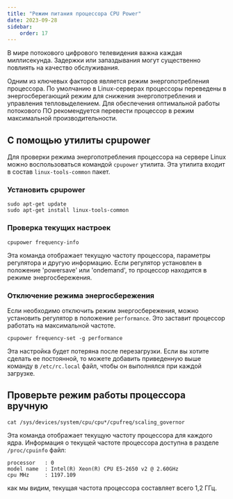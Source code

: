 ```yaml
---
title: "Режим питания процессора CPU Power"
date: 2023-09-28
sidebar:
    order: 17
---
```


В мире потокового цифрового телевидения важна каждая миллисекунда. Задержки или запаздывания могут существенно повлиять на качество обслуживания.

Одним из ключевых факторов является режим энергопотребления процессора. По умолчанию в Linux-серверах процессоры переведены в энергосберегающий режим для снижения энергопотребления и управления тепловыделением. Для обеспечения оптимальной работы потокового ПО рекомендуется перевести процессор в режим максимальной производительности.

## С помощью утилиты cpupower[](/ru/misc/tools-and-utilities/cpupower#with-cpupower-utility)

Для проверки режима энергопотребления процессора на сервере Linux можно воспользоваться командой `cpupower` утилита. Эта утилита входит в состав `linux-tools-common` пакет.

### Установить cpupower

```
sudo apt-get update
sudo apt-get install linux-tools-common
```

### Проверка текущих настроек

```
cpupower frequency-info
```

Эта команда отображает текущую частоту процессора, параметры регулятора и другую информацию. Если регулятор установлен в положение 'powersave' или 'ondemand', то процессор находится в режиме энергосбережения.

### Отключение режима энергосбережения

Если необходимо отключить режим энергосбережения, можно установить регулятор в положение `performance`. Это заставит процессор работать на максимальной частоте.

```
cpupower frequency-set -g performance
```

Эта настройка будет потеряна после перезагрузки. Если вы хотите сделать ее постоянной, то можете добавить приведенную выше команду в `/etc/rc.local` файл, чтобы он выполнялся при каждой загрузке.

## Проверьте режим работы процессора вручную[](/ru/misc/tools-and-utilities/cpupower#check-cpu-mode-manually)

```
cat /sys/devices/system/cpu/cpu*/cpufreq/scaling_governor
```

Эта команда отображает текущую частоту процессора для каждого ядра. Информация о текущей частоте процессора доступна в разделе `/proc/cpuinfo` файл:

```
processor   : 0
model name  : Intel(R) Xeon(R) CPU E5-2650 v2 @ 2.60GHz
cpu MHz     : 1197.109
```

как мы видим, текущая частота процессора составляет всего 1,2 ГГц.
